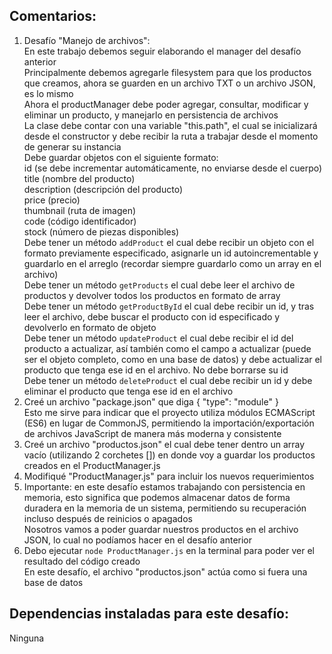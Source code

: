 ## Comentarios:

1. Desafío "Manejo de archivos": <br>
   En este trabajo debemos seguir elaborando el manager del desafío anterior <br>
   Principalmente debemos agregarle filesystem para que los productos que creamos, ahora se guarden en un archivo TXT o un archivo JSON, es lo mismo <br>
   Ahora el productManager debe poder agregar, consultar, modificar y eliminar un producto, y manejarlo en persistencia de archivos <br>
   La clase debe contar con una variable "this.path", el cual se inicializará desde el constructor y debe recibir la ruta a trabajar desde el momento de generar su instancia <br>
   Debe guardar objetos con el siguiente formato: <br>
   id (se debe incrementar automáticamente, no enviarse desde el cuerpo) <br>
   title (nombre del producto) <br>
   description (descripción del producto) <br>
   price (precio) <br>
   thumbnail (ruta de imagen) <br>
   code (código identificador) <br>
   stock (número de piezas disponibles) <br>
   Debe tener un método `addProduct` el cual debe recibir un objeto con el formato previamente especificado, asignarle un id autoincrementable y guardarlo en el arreglo (recordar siempre guardarlo como un array en el archivo) <br>
   Debe tener un método `getProducts` el cual debe leer el archivo de productos y devolver todos los productos en formato de array <br>
   Debe tener un método `getProductById` el cual debe recibir un id, y tras leer el archivo, debe buscar el producto con id especificado y devolverlo en formato de objeto <br>
   Debe tener un método `updateProduct` el cual debe recibir el id del producto a actualizar, así también como el campo a actualizar (puede ser el objeto completo, como en una base de datos) y debe actualizar el producto que tenga ese id en el archivo. No debe borrarse su id <br>
   Debe tener un método `deleteProduct` el cual debe recibir un id y debe eliminar el producto que tenga ese id en el archivo <br>
2. Creé un archivo "package.json" que diga { "type": "module" } <br>
   Esto me sirve para indicar que el proyecto utiliza módulos ECMAScript (ES6) en lugar de CommonJS, permitiendo la importación/exportación de archivos JavaScript de manera más moderna y consistente <br>
3. Creé un archivo "productos.json" el cual debe tener dentro un array vacío (utilizando 2 corchetes []) en donde voy a guardar los productos creados en el ProductManager.js
4. Modifiqué "ProductManager.js" para incluir los nuevos requerimientos
5. Importante: en este desafío estamos trabajando con persistencia en memoria, esto significa que podemos almacenar datos de forma duradera en la memoria de un sistema, permitiendo su recuperación incluso después de reinicios o apagados <br>
   Nosotros vamos a poder guardar nuestros productos en el archivo JSON, lo cual no podíamos hacer en el desafío anterior
6. Debo ejecutar `node ProductManager.js` en la terminal para poder ver el resultado del código creado <br>
   En este desafío, el archivo "productos.json" actúa como si fuera una base de datos



## Dependencias instaladas para este desafío:

Ninguna